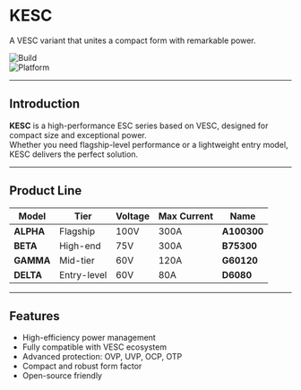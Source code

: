 # KESC

A VESC variant that unites a compact form with remarkable power.

![Build](https://img.shields.io/badge/Build-Passing-brightgreen.svg)  
![Platform](https://img.shields.io/badge/Platform-nRF%20%7C%20STM32-lightgrey.svg)

---

## Introduction

**KESC** is a high-performance ESC series based on VESC, designed for compact size and exceptional power.  
Whether you need flagship-level performance or a lightweight entry model, KESC delivers the perfect solution.

---

## Product Line

| Model | Tier | Voltage | Max Current | Name |
|-------|------|---------|-------------|------|
| **ALPHA** | Flagship | 100V | 300A | **A100300** |
| **BETA**  | High-end | 75V  | 300A | **B75300** |
| **GAMMA** | Mid-tier | 60V  | 120A | **G60120** |
| **DELTA** | Entry-level | 60V  | 80A  | **D6080** |

---

## Features

- High-efficiency power management  
- Fully compatible with VESC ecosystem  
- Advanced protection: OVP, UVP, OCP, OTP  
- Compact and robust form factor  
- Open-source friendly  


